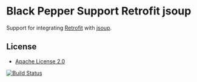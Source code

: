 Black Pepper Support Retrofit jsoup
===================================

Support for integrating [Retrofit](http://square.github.io/retrofit/) with [jsoup](http://jsoup.org/).

License
-------

* [Apache License 2.0](http://www.apache.org/licenses/LICENSE-2.0.html)

[![Build Status](https://travis-ci.org/BlackPepperSoftware/bp-support-retrofit-jsoup.svg?branch=master)](https://travis-ci.org/BlackPepperSoftware/bp-support-retrofit-jsoup)
